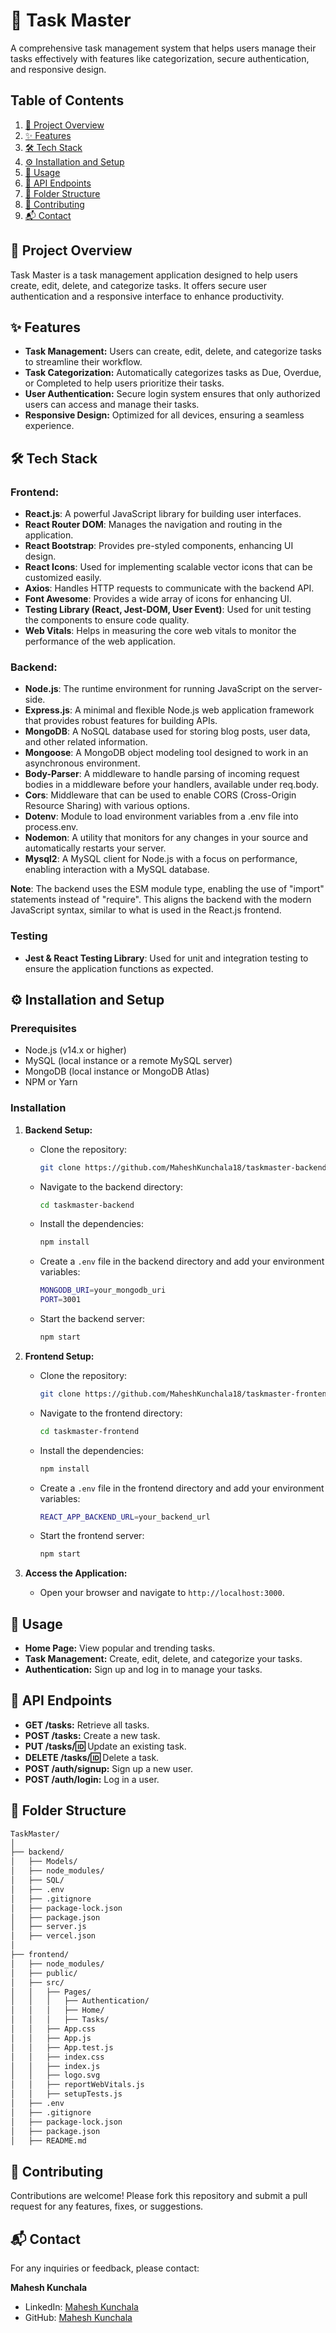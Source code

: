 # 📝 **Task Master**

A comprehensive task management system that helps users manage their tasks effectively with features like categorization, secure authentication, and responsive design.

## **Table of Contents**

1. [📄 Project Overview](#project-overview)
2. [✨ Features](#features)
3. [🛠 Tech Stack](#tech-stack)
4. [⚙️ Installation and Setup](#️installation)
5. [🚀 Usage](#usage)
6. [🔗 API Endpoints](#api-endpoints)
7. [📂 Folder Structure](#folder-structure)
8. [🤝 Contributing](#contributing)
9. [📬 Contact](#contact)


<h2 id="project-overview"> <strong>📄 Project Overview</strong> </h2>

Task Master is a task management application designed to help users create, edit, delete, and categorize tasks. It offers secure user authentication and a responsive interface to enhance productivity.


<h2 id="features"> <strong>✨ Features</strong> </h2>

- **Task Management:** Users can create, edit, delete, and categorize tasks to streamline their workflow.
- **Task Categorization:** Automatically categorizes tasks as Due, Overdue, or Completed to help users prioritize their tasks.
- **User Authentication:** Secure login system ensures that only authorized users can access and manage their tasks.
- **Responsive Design:** Optimized for all devices, ensuring a seamless experience.


<h2 id="tech-stack"> <strong>🛠 Tech Stack</strong> </h2>

### Frontend:

- **React.js**: A powerful JavaScript library for building user interfaces.
- **React Router DOM**: Manages the navigation and routing in the application.
- **React Bootstrap**: Provides pre-styled components, enhancing UI design.
- **React Icons**: Used for implementing scalable vector icons that can be customized easily.
- **Axios**: Handles HTTP requests to communicate with the backend API.
- **Font Awesome**: Provides a wide array of icons for enhancing UI.
- **Testing Library (React, Jest-DOM, User Event)**: Used for unit testing the components to ensure code quality.
- **Web Vitals**: Helps in measuring the core web vitals to monitor the performance of the web application.

### Backend:

- **Node.js**: The runtime environment for running JavaScript on the server-side.
- **Express.js**: A minimal and flexible Node.js web application framework that provides robust features for building APIs.
- **MongoDB**: A NoSQL database used for storing blog posts, user data, and other related information.
- **Mongoose**: A MongoDB object modeling tool designed to work in an asynchronous environment.
- **Body-Parser**: A middleware to handle parsing of incoming request bodies in a middleware before your handlers, available under req.body.
- **Cors**: Middleware that can be used to enable CORS (Cross-Origin Resource Sharing) with various options.
- **Dotenv**: Module to load environment variables from a .env file into process.env.
- **Nodemon**: A utility that monitors for any changes in your source and automatically restarts your server.
- **Mysql2**: A MySQL client for Node.js with a focus on performance, enabling interaction with a MySQL database.

**Note**: The backend uses the ESM module type, enabling the use of "import" statements instead of "require". This aligns the backend with the modern JavaScript syntax, similar to what is used in the React.js frontend.


### Testing

- **Jest & React Testing Library**: Used for unit and integration testing to ensure the application functions as expected.


<h2 id="️installation"> <strong> ⚙️ Installation and Setup</strong> </h2>

### **Prerequisites**

- Node.js (v14.x or higher)
- MySQL (local instance or a remote MySQL server)
- MongoDB (local instance or MongoDB Atlas)
- NPM or Yarn

### **Installation**

1. **Backend Setup:**
   - Clone the repository:
     ```bash
     git clone https://github.com/MaheshKunchala18/taskmaster-backend
     ```
   - Navigate to the backend directory:
     ```bash
     cd taskmaster-backend
     ```
   - Install the dependencies:
     ```bash
     npm install
     ```
   - Create a `.env` file in the backend directory and add your environment variables:
     ```bash
     MONGODB_URI=your_mongodb_uri
     PORT=3001
     ```
   - Start the backend server:
     ```bash
     npm start
     ```

2. **Frontend Setup:**
   - Clone the repository:
     ```bash
     git clone https://github.com/MaheshKunchala18/taskmaster-frontend
     ```
   - Navigate to the frontend directory:
     ```bash
     cd taskmaster-frontend
     ```
   - Install the dependencies:
     ```bash
     npm install
     ```
   - Create a `.env` file in the frontend directory and add your environment variables:
     ```bash
     REACT_APP_BACKEND_URL=your_backend_url
     ```
   - Start the frontend server:
     ```bash
     npm start
     ```

3. **Access the Application:**
   - Open your browser and navigate to `http://localhost:3000`.

<h2 id="usage"> <strong>🚀 Usage</strong> </h2>

- **Home Page:** View popular and trending tasks.
- **Task Management:** Create, edit, delete, and categorize your tasks.
- **Authentication:** Sign up and log in to manage your tasks.


<h2 id="api-endpoints"> <strong>🔗 API Endpoints</strong> </h2>

- **GET /tasks:** Retrieve all tasks.
- **POST /tasks:** Create a new task.
- **PUT /tasks/:id:** Update an existing task.
- **DELETE /tasks/:id:** Delete a task.
- **POST /auth/signup:** Sign up a new user.
- **POST /auth/login:** Log in a user.


<h2 id="folder-structure"> <strong>📂 Folder Structure</strong> </h2>

```bash
TaskMaster/
│
├── backend/
│   ├── Models/
│   ├── node_modules/
│   ├── SQL/
│   ├── .env
│   ├── .gitignore
│   ├── package-lock.json
│   ├── package.json
│   ├── server.js
│   ├── vercel.json
│
├── frontend/
│   ├── node_modules/
│   ├── public/
│   ├── src/
│   │   ├── Pages/
│   │   │   ├── Authentication/
│   │   │   ├── Home/
│   │   │   ├── Tasks/
│   │   ├── App.css
│   │   ├── App.js
│   │   ├── App.test.js
│   │   ├── index.css
│   │   ├── index.js
│   │   ├── logo.svg
│   │   ├── reportWebVitals.js
│   │   ├── setupTests.js
│   ├── .env
│   ├── .gitignore
│   ├── package-lock.json
│   ├── package.json
│   ├── README.md
```

<h2 id="contributing"> <strong>
🤝 Contributing</strong> </h2>

Contributions are welcome! Please fork this repository and submit a pull request for any features, fixes, or suggestions.


<h2 id="contact"> <strong>📬 Contact</strong> </h2>

For any inquiries or feedback, please contact:

**Mahesh Kunchala**
- LinkedIn: [Mahesh Kunchala](https://linkedin.com/in/mahesh-kunchala-23854624b/)  
- GitHub: [Mahesh Kunchala](https://github.com/MaheshKunchala18)

